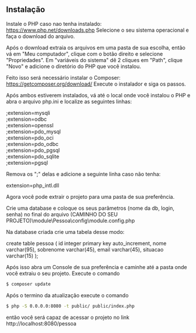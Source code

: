 ## Instalação

Instale o PHP caso nao tenha instalado:
https://www.php.net/downloads.php
Selecione o seu sistema operacional e faça o download do arquivo.

Após o download extraia os arquivos em uma pasta de sua escolha, então vá em 
"Meu computador", clique com o botão direito e selecione "Propriedades".
Em "variáveis do sistema" dê 2 cliques em "Path", clique "Novo" e adicione o 
diretório do PHP que você instalou.

Feito isso será necessário instalar o Composer:
https://getcomposer.org/download/
Execute o instalador e siga os passos.

Após ambos estiverem instalados, vá até o local onde você instalou o PHP e abra 
o arquivo php.ini e localize as seguintes linhas:

;extension=mysqli <br />
;extension=odbc <br /> 
;extension=openssl <br />
;extension=pdo_mysql <br />
;extension=pdo_oci <br />
;extension=pdo_odbc <br />
;extension=pdo_pgsql <br /> 
;extension=pdo_sqlite <br /> 
;extension=pgsql <br />

Remova os ";" delas e adicione a seguinte linha caso não tenha:

extension=php_intl.dll

Agora você pode extrair o projeto para uma pasta de sua preferência.

Crie uma database e coloque os seus parâmetros (nome da db, login, senha) no final do arquivo 
(CAMINHO DO SEU PROJETO)\module\Pessoa\config\module.config.php

Na database criada crie uma tabela desse modo:

create table pessoa (
	id integer primary key auto_increment,
	nome varchar(95),
	sobrenome varchar(45),
	email varchar(45),
	situacao varchar(15)
	);

Após isso abra um Console de sua preferência e caminhe até a pasta 
onde você extraiu o seu projeto. Execute o comando 

```bash
$ composer update
```

Após o termino da atualização execute o comando

```bash
$ php -S 0.0.0.0:8080 -t public/ public/index.php
```
então você será capaz de acessar o projeto no link http://localhost:8080/pessoa
